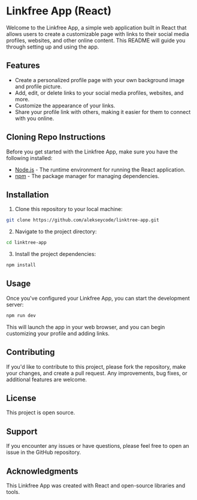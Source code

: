 # Linkfree App (React)

Welcome to the Linkfree App, a simple web application built in React that allows users to create a customizable page with links to their social media profiles, websites, and other online content. This README will guide you through setting up and using the app.

## Features

- Create a personalized profile page with your own background image and profile picture.
- Add, edit, or delete links to your social media profiles, websites, and more.
- Customize the appearance of your links.
- Share your profile link with others, making it easier for them to connect with you online.

## Cloning Repo Instructions

Before you get started with the Linkfree App, make sure you have the following installed:

- [Node.js](https://nodejs.org/) - The runtime environment for running the React application.
- [npm](https://www.npmjs.com/) - The package manager for managing dependencies.

## Installation

1. Clone this repository to your local machine:

```bash
git clone https://github.com/alekseycode/linktree-app.git
```

2. Navigate to the project directory:

```bash
cd linktree-app
```

3. Install the project dependencies:

```bash
npm install
```

## Usage

Once you've configured your Linkfree App, you can start the development server:

```bash
npm run dev
```

This will launch the app in your web browser, and you can begin customizing your profile and adding links.

## Contributing

If you'd like to contribute to this project, please fork the repository, make your changes, and create a pull request. Any improvements, bug fixes, or additional features are welcome.

## License

This project is open source.

## Support

If you encounter any issues or have questions, please feel free to open an issue in the GitHub repository.

## Acknowledgments

This Linkfree App was created with React and open-source libraries and tools.
